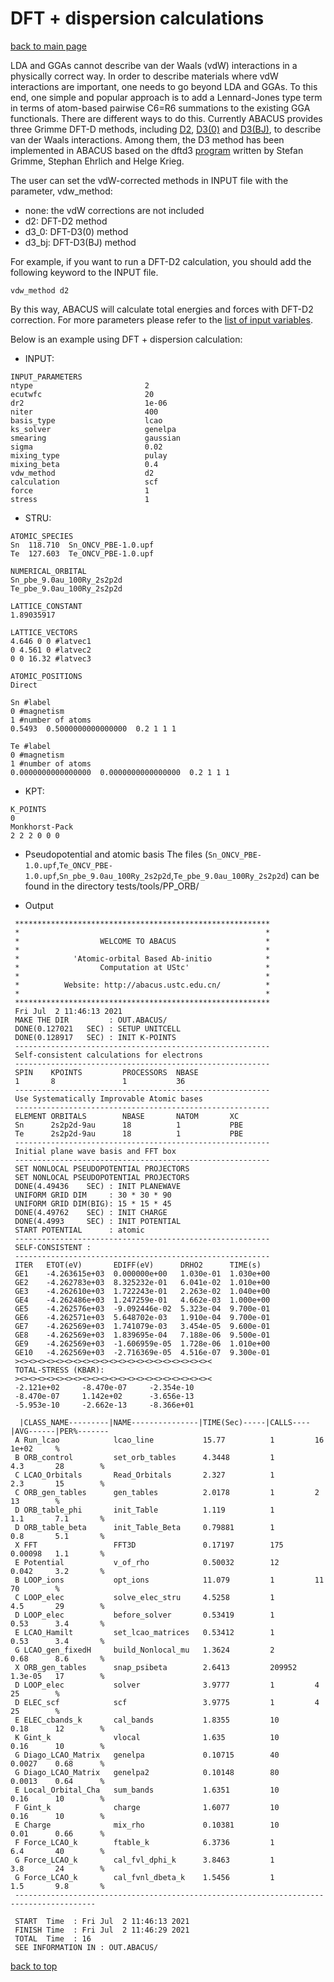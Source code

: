 # DFT + dispersion calculations

[back to main page](../../README.md)

LDA and GGAs cannot describe van der Waals (vdW) interactions in a physically correct way. In order to describe materials where vdW interactions are important, one needs to go beyond LDA and GGAs. To this end, one simple and popular approach is to add a Lennard-Jones type term in terms of atom-based pairwise C6=R6 summations to the existing GGA functionals. There are different ways to do this. Currently ABACUS provides three Grimme DFT-D methods, including [D2](https://onlinelibrary.wiley.com/doi/abs/10.1002/jcc.20495), [D3(0)](https://aip.scitation.org/doi/10.1063/1.3382344) and [D3(BJ)](https://onlinelibrary.wiley.com/doi/abs/10.1002/jcc.21759), to describe van der Waals interactions. Among them, the D3 method has been implemented in ABACUS based on the
dftd3 [program](https://www.chemie.uni-bonn.de/pctc/mulliken-center/software/dft-d3) written by Stefan Grimme, Stephan Ehrlich and Helge Krieg.

The user can set the vdW-corrected methods in INPUT file with the parameter, vdw_method:

   - none: the vdW corrections are not included
   - d2: DFT-D2 method
   - d3_0: DFT-D3(0) method
   - d3_bj: DFT-D3(BJ) method

For example, if you want to run a DFT-D2 calculation, you should add the following keyword to the INPUT file.
```
vdw_method d2
```
By this way, ABACUS will calculate total energies and forces with DFT-D2 correction. For more parameters please refer to the [list of input variables](../input-main.md#vdw-correction).

Below is an example using DFT + dispersion calculation:
- INPUT:

```
INPUT_PARAMETERS
ntype                         2
ecutwfc                       20
dr2                           1e-06
niter                         400
basis_type                    lcao
ks_solver                     genelpa
smearing                      gaussian
sigma                         0.02
mixing_type                   pulay
mixing_beta                   0.4
vdw_method                    d2
calculation                   scf
force                         1
stress                        1
```

- STRU:

```
ATOMIC_SPECIES
Sn  118.710  Sn_ONCV_PBE-1.0.upf
Te  127.603  Te_ONCV_PBE-1.0.upf

NUMERICAL_ORBITAL
Sn_pbe_9.0au_100Ry_2s2p2d
Te_pbe_9.0au_100Ry_2s2p2d

LATTICE_CONSTANT
1.89035917

LATTICE_VECTORS
4.646 0 0 #latvec1
0 4.561 0 #latvec2
0 0 16.32 #latvec3

ATOMIC_POSITIONS
Direct

Sn #label
0 #magnetism
1 #number of atoms
0.5493  0.5000000000000000  0.2 1 1 1

Te #label
0 #magnetism
1 #number of atoms
0.0000000000000000  0.0000000000000000  0.2 1 1 1
```

- KPT:

```
K_POINTS
0
Monkhorst-Pack
2 2 2 0 0 0
```

- Pseudopotential and atomic basis
The files (`Sn_ONCV_PBE-1.0.upf`,`Te_ONCV_PBE-1.0.upf`,`Sn_pbe_9.0au_100Ry_2s2p2d`,`Te_pbe_9.0au_100Ry_2s2p2d`) can be found in the directory tests/tools/PP_ORB/

- Output
```
 *********************************************************
 *                                                       *
 *                  WELCOME TO ABACUS                    *
 *                                                       *
 *            'Atomic-orbital Based Ab-initio            *
 *                  Computation at UStc'                 *
 *                                                       *
 *          Website: http://abacus.ustc.edu.cn/          *
 *                                                       *
 *********************************************************
 Fri Jul  2 11:46:13 2021
 MAKE THE DIR         : OUT.ABACUS/
 DONE(0.127021   SEC) : SETUP UNITCELL
 DONE(0.128917   SEC) : INIT K-POINTS
 ---------------------------------------------------------
 Self-consistent calculations for electrons
 ---------------------------------------------------------
 SPIN    KPOINTS         PROCESSORS  NBASE       
 1       8               1           36          
 ---------------------------------------------------------
 Use Systematically Improvable Atomic bases
 ---------------------------------------------------------
 ELEMENT ORBITALS        NBASE       NATOM       XC          
 Sn      2s2p2d-9au      18          1           PBE
 Te      2s2p2d-9au      18          1           PBE
 ---------------------------------------------------------
 Initial plane wave basis and FFT box
 ---------------------------------------------------------
 SET NONLOCAL PSEUDOPOTENTIAL PROJECTORS
 SET NONLOCAL PSEUDOPOTENTIAL PROJECTORS
 DONE(4.49436    SEC) : INIT PLANEWAVE
 UNIFORM GRID DIM     : 30 * 30 * 90
 UNIFORM GRID DIM(BIG): 15 * 15 * 45
 DONE(4.49762    SEC) : INIT CHARGE
 DONE(4.4993     SEC) : INIT POTENTIAL
 START POTENTIAL      : atomic
 ---------------------------------------------------------
 SELF-CONSISTENT : 
 ---------------------------------------------------------
 ITER   ETOT(eV)       EDIFF(eV)      DRHO2      TIME(s)    
 GE1    -4.263615e+03  0.000000e+00   1.030e-01  1.030e+00  
 GE2    -4.262783e+03  8.325232e-01   6.041e-02  1.010e+00  
 GE3    -4.262610e+03  1.722243e-01   2.263e-02  1.040e+00  
 GE4    -4.262486e+03  1.247259e-01   4.662e-03  1.000e+00  
 GE5    -4.262576e+03  -9.092446e-02  5.323e-04  9.700e-01  
 GE6    -4.262571e+03  5.648702e-03   1.910e-04  9.700e-01  
 GE7    -4.262569e+03  1.741079e-03   3.454e-05  9.600e-01  
 GE8    -4.262569e+03  1.839695e-04   7.188e-06  9.500e-01  
 GE9    -4.262569e+03  -1.606959e-05  1.728e-06  1.010e+00  
 GE10   -4.262569e+03  -2.716369e-05  4.516e-07  9.300e-01  
 ><><><><><><><><><><><><><><><><><><><><><><
 TOTAL-STRESS (KBAR):
 ><><><><><><><><><><><><><><><><><><><><><><
 -2.121e+02     -8.470e-07     -2.354e-10     
 -8.470e-07     1.142e+02      -3.656e-13     
 -5.953e-10     -2.662e-13     -8.366e+01     

  |CLASS_NAME---------|NAME---------------|TIME(Sec)-----|CALLS----|AVG------|PER%-------
 A Run_lcao            lcao_line           15.77          1         16        1e+02     %
 B ORB_control         set_orb_tables      4.3448         1         4.3       28        %
 C LCAO_Orbitals       Read_Orbitals       2.327          1         2.3       15        %
 C ORB_gen_tables      gen_tables          2.0178         1         2         13        %
 D ORB_table_phi       init_Table          1.119          1         1.1       7.1       %
 D ORB_table_beta      init_Table_Beta     0.79881        1         0.8       5.1       %
 X FFT                 FFT3D               0.17197        175       0.00098   1.1       %
 E Potential           v_of_rho            0.50032        12        0.042     3.2       %
 B LOOP_ions           opt_ions            11.079         1         11        70        %
 C LOOP_elec           solve_elec_stru     4.5258         1         4.5       29        %
 D LOOP_elec           before_solver       0.53419        1         0.53      3.4       %
 E LCAO_Hamilt         set_lcao_matrices   0.53412        1         0.53      3.4       %
 G LCAO_gen_fixedH     build_Nonlocal_mu   1.3624         2         0.68      8.6       %
 X ORB_gen_tables      snap_psibeta        2.6413         209952    1.3e-05   17        %
 D LOOP_elec           solver              3.9777         1         4         25        %
 D ELEC_scf            scf                 3.9775         1         4         25        %
 E ELEC_cbands_k       cal_bands           1.8355         10        0.18      12        %
 K Gint_k              vlocal              1.635          10        0.16      10        %
 G Diago_LCAO_Matrix   genelpa             0.10715        40        0.0027    0.68      %
 G Diago_LCAO_Matrix   genelpa2            0.10148        80        0.0013    0.64      %
 E Local_Orbital_Cha   sum_bands           1.6351         10        0.16      10        %
 F Gint_k              charge              1.6077         10        0.16      10        %
 E Charge              mix_rho             0.10381        10        0.01      0.66      %
 F Force_LCAO_k        ftable_k            6.3736         1         6.4       40        %
 G Force_LCAO_k        cal_fvl_dphi_k      3.8463         1         3.8       24        %
 G Force_LCAO_k        cal_fvnl_dbeta_k    1.5456         1         1.5       9.8       %
 ----------------------------------------------------------------------------------------

 START  Time  : Fri Jul  2 11:46:13 2021
 FINISH Time  : Fri Jul  2 11:46:29 2021
 TOTAL  Time  : 16
 SEE INFORMATION IN : OUT.ABACUS/

```

[back to top](#DFT-+-dispersion-calculations)